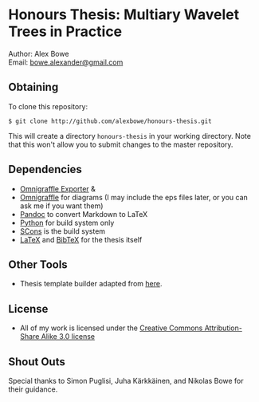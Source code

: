Honours Thesis: Multiary Wavelet Trees in Practice
==================================================

Author: Alex Bowe  
Email:  bowe.alexander@gmail.com


Obtaining
---------

To clone this repository:

	$ git clone http://github.com/alexbowe/honours-thesis.git
	
This will create a directory `honours-thesis` in your working directory. Note
that this won't allow you to submit changes to the master repository.


Dependencies
------------

 * [Omnigraffle Exporter](http://dcreager.net/2010/01/05/omnigraffle-export/) &
 * [Omnigraffle](http://www.omnigroup.com/products/omnigraffle/) for diagrams
   (I may include the eps files later, or you can ask me if you want them)
 * [Pandoc](http://johnmacfarlane.net/pandoc/) to convert Markdown to LaTeX
 * [Python](http://www.python.org) for build system only
 * [SCons](http://www.scons.org) is the build system
 * [LaTeX](http://www.latex-project.org/) and [BibTeX](http://www.bibtex.org/)
   for the thesis itself


Other Tools
-----------

 * Thesis template builder adapted from
   [here](http://www.kloss-familie.de/moin/TidBits/SconsLatexThesisSkeleton).


License
-------

 * All of my work is licensed under the [Creative Commons Attribution-Share Alike 3.0 license](http://creativecommons.org/licenses/by-sa/3.0/)


Shout Outs
----------

Special thanks to Simon Puglisi, Juha Kärkkäinen, and Nikolas Bowe for their guidance.
